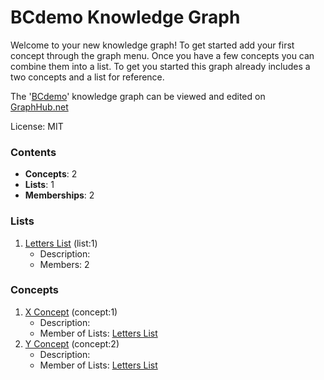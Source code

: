 # BCdemo Knowledge Graph

Welcome to your new knowledge graph! To get started add your first concept through the graph menu. Once you have a few concepts you can combine them into a list. To get you started this graph already includes a two concepts and a list for reference.

The '[BCdemo](https://graphhub.net/bcdemo)' knowledge graph can be viewed and edited on [GraphHub.net](https://graphhub.net)

License: MIT
### Contents
- **Concepts**: 2
- **Lists**: 1
- **Memberships**: 2
### Lists
1. [Letters List](/bcdemo/list/letters-list?id=1) (list:1)
   - Description: 
   - Members: 2
### Concepts
1. [X Concept](/bcdemo/concept/x-concept?id=1) (concept:1)
   - Description: 
   - Member of Lists: [Letters List](/bcdemo/list/letters-list?id=1)
1. [Y Concept](/bcdemo/concept/y-concept?id=2) (concept:2)
   - Description: 
   - Member of Lists: [Letters List](/bcdemo/list/letters-list?id=1)
